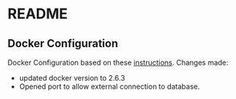 # README

## Docker Configuration
Docker Configuration based on these [instructions](https://docs.docker.com/compose/rails/).
Changes made:
- updated docker version to 2.6.3
- Opened port to allow external connection to database.
